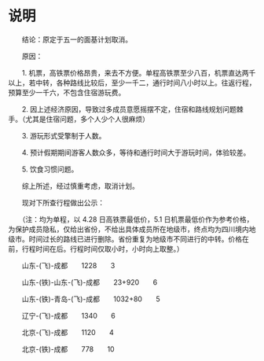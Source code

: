 # 说明

　　结论：原定于五一的面基计划取消。



　　原因：

　　1\. 机票，高铁票价格昂贵，来去不方便。单程高铁票至少八百，机票直达两千以上，若中转，各种路线比较后，至少一千二，通行时间八小时以上。往返行程，预算至少一千六，不包含住宿游玩费。

　　2\. 因上述经济原因，导致过多成员意愿摇摆不定，住宿和路线规划问题棘手。（尤其是住宿问题，多个人少个人很麻烦）

　　3\. 游玩形式受擎制于人数。

　　4\. 预计假期期间游客人数众多，等待和通行时间大于游玩时间，体验较差。

　　5\. 饮食习惯问题。



　　综上所述，经过慎重考虑，取消计划。

　　现对下所查行程做出公示：

　　（注：均为单程，以 4.28 日高铁票最低价，5.1 日机票最低价作为参考价格，为保护成员隐私，仅给出省份，不给出具体成员所在地级市，终点均为四川境内地级市。时间过长的路线已进行删除。省份重复为地级市不同进行的中转。价格在前，行程时间在后。行程时间仅取小时，小时向上取整。）

　　山东\-(飞)-成都　　1228　　3

　　山东\-(铁)-山东\-(飞)-成都　　23+920　　6

　　山东\-(铁)-青岛\-(飞)-成都　　1032+80　　5

　　辽宁\-(飞)-成都　　1340　　6

　　北京\-(飞)-成都　　1120　　4

　　北京\-(铁)-成都　　778　　10





